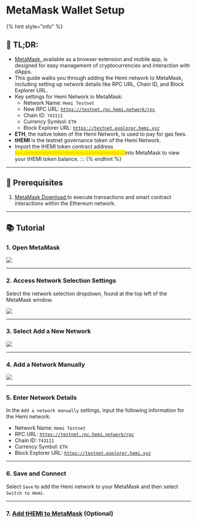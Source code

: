 # MetaMask Wallet Setup

{% hint style="info" %}
## 📜 **TL;DR:**

* [MetaMask, ](https://metamask.io/download/)available as a browser extension and mobile app, is designed for easy management of cryptocurrencies and interaction with dApps.
* This guide walks you through adding the Hemi network to MetaMask, including setting up network details like RPC URL, Chain ID, and Block Explorer URL.
* Key settings for Hemi Network in MetaMask:
  * Network Name: `Hemi Testnet`
  * New RPC URL: [`https://testnet.rpc.hemi.network/rpc`](https://testnet.rpc.hemi.network/rpc)
  * Chain ID: `743111`
  * Currency Symbol: `ETH`
  * Block Explorer URL: [`https://testnet.explorer.hemi.xyz`](https://testnet.explorer.hemi.network)
* **ETH**, the native token of the Hemi Network, is used to pay for gas fees.
* **tHEMI** is the testnet governance token of the Hemi Network.
* Import the tHEMI token contract address <mark style="color:orange;">`0x4200000000000000000000000000000000000042`</mark>into MetaMask to view your tHEMI token balance. :::
{% endhint %}



***

## 🏁 Prerequisites

1. [MetaMask Download ](https://metamask.io/download/)to execute transactions and smart contract interactions within the Ethereum network.

***

## 📚 Tutorial

### 1. Open MetaMask

![](https://archbee-image-uploads.s3.amazonaws.com/P3jZYg6ia8u4bfG9Eix0B/kiU49ijKsPHZcoyaBdbal\_image.png)

***

### 2. Access Network Selection Settings

Select the network selection dropdown, found at the top left of the MetaMask window.

![](https://archbee-image-uploads.s3.amazonaws.com/P3jZYg6ia8u4bfG9Eix0B/b4D4yWAq1pRIv-y5qvtxa\_image.png)

***

### 3. Select Add a New Network

![](https://archbee-image-uploads.s3.amazonaws.com/P3jZYg6ia8u4bfG9Eix0B/6GZXz23ffkAR51Oq--TRz\_image.png)

***

### 4. Add a Network Manually

![](https://archbee-image-uploads.s3.amazonaws.com/P3jZYg6ia8u4bfG9Eix0B/yJrkutZr\_ZiqPEzkbbGEZ\_image.png)

***

### 5. **Enter Network Details**

In the `Add a network manually` settings, input the following information for the Hemi network:

* Network Name: `Hemi Testnet`
* RPC URL: [`https://testnet.rpc.hemi.network/rpc`](https://testnet.rpc.hemi.network/rpc)
* Chain ID: `743111`
* Currency Symbol: `ETH`
* Block Explorer URL: [`https://testnet.explorer.hemi.xyz`](https://testnet.explorer.hemi.xyz)

***

### 6. **Save and Connect**

Select `Save` to add the Hemi network to your MetaMask and then select `Switch to Hemi`.

***

### 7. [Add tHEMI to MetaMask](docId:iBwf4NkItg2jR9XhyZxfm) (Optional)
